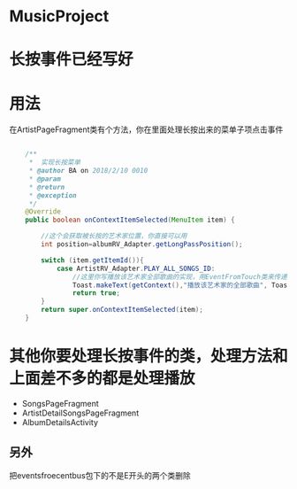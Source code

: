 # MusicProject
# 长按事件已经写好
# 用法
在ArtistPageFragment类有个方法，你在里面处理长按出来的菜单子项点击事件
~~~java

    /**
     *  实现长按菜单
     * @author BA on 2018/2/10 0010
     * @param
     * @return
     * @exception
     */
    @Override
    public boolean onContextItemSelected(MenuItem item) {

        //这个会获取被长按的艺术家位置，你直接可以用
        int position=albumRV_Adapter.getLongPassPosition();

        switch (item.getItemId()){
            case ArtistRV_Adapter.PLAY_ALL_SONGS_ID:
                //这里你写播放该艺术家全部歌曲的实现，用EventFromTouch类来传递事件给服务
                Toast.makeText(getContext(),"播放该艺术家的全部歌曲", Toast.LENGTH_SHORT).show();
                return true;
        }
        return super.onContextItemSelected(item);
    }
~~~

# 其他你要处理长按事件的类，处理方法和上面差不多的都是处理播放
+ SongsPageFragment
+ ArtistDetailSongsPageFragment
+ AlbumDetailsActivity

## 另外
把eventsfroecentbus包下的不是E开头的两个类删除


